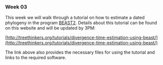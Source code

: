 ### Week 03 

This week we will walk through a tutorial on how to estimate a dated phylogeny in the program [BEAST2](http://beast2.org/). Details about this tutorial can be found on this website and will be updated by 3PM:

[http://treethinkers.org/tutorials/divergence-time-estimation-using-beast/](http://treethinkers.org/tutorials/divergence-time-estimation-using-beast/)

The link above also provides the necessary files for using the tutorial and links to the required software.